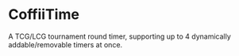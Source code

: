 # CoffiiTime

A TCG/LCG tournament round timer, supporting up to 4 dynamically addable/removable timers at once.
